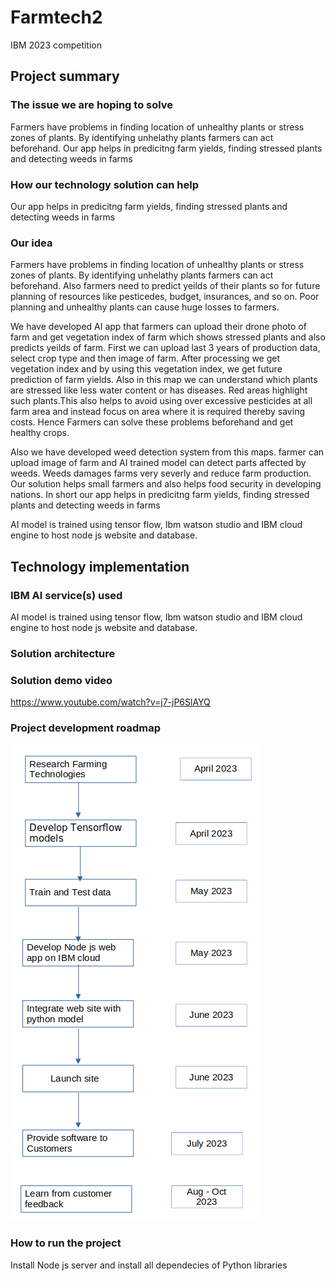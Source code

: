 # Farmtech2
IBM 2023 competition
## Project summary

### The issue we are hoping to solve
Farmers have problems in finding location of unhealthy plants or stress zones of plants. By identifying unhelathy plants farmers can act beforehand. Our app helps in predicitng farm yields, finding stressed plants and detecting weeds in farms  


### How our technology solution can help
Our app helps in predicitng farm yields, finding stressed plants and detecting weeds in farms


### Our idea
Farmers have problems in finding location of unhealthy plants or stress zones of plants. By identifying unhelathy plants farmers can act beforehand. 
Also farmers need to predict yeilds of their plants so for future planning of resources like pesticedes, budget, insurances, and so on. Poor planning and unhealthy plants can cause huge losses to farmers. 

We have developed AI app that farmers can upload their drone photo of farm and get vegetation index of farm which shows stressed plants and also predicts yeilds of farm. First we can upload last 3 years of  production data, select crop type and then image of farm. After processing we get vegetation index and by using this vegetation index, we get future prediction of farm yields. Also in this map we can understand which plants are stressed like less water content or has diseases. Red areas highlight such plants.This also helps to avoid using over excessive pesticides at all farm area and instead focus on area where it is required thereby saving costs. Hence Farmers can solve these problems beforehand and get healthy crops.

Also we have developed weed detection system from this maps. farmer can upload image of farm and AI trained model can detect parts affected by weeds. Weeds damages farms very severly and reduce farm production. Our solution helps small farmers and also helps food security in developing nations. In short our app helps in predicitng farm yields, finding stressed plants and detecting weeds in farms  

AI model is trained using tensor flow, Ibm watson studio and IBM cloud engine to host node js website and  database.  



## Technology implementation

### IBM AI service(s) used
AI model is trained using tensor flow, Ibm watson studio and IBM cloud engine to host node js website and  database.


### Solution architecture



### Solution demo video
https://www.youtube.com/watch?v=j7-jP6SlAYQ 


### Project development roadmap
![Roadmap](./Roadmap/Roadmap2023.png)

### How to run the project

Install Node js server and install all dependecies of Python libraries 
